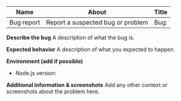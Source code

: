 |    Name    |               About               | Title |
|:----------:|:---------------------------------:|:-----:|
| Bug report | Report a suspected bug or problem |  Bug: |

**Describe the bug**
A description of what the bug is.
 
**Expected behavior**
A description of what you expected to happen.

**Environment (add if possible)**
* Node.js version: 

**Additional information & screenshots**
Add any other context or screenshots about the problem here.